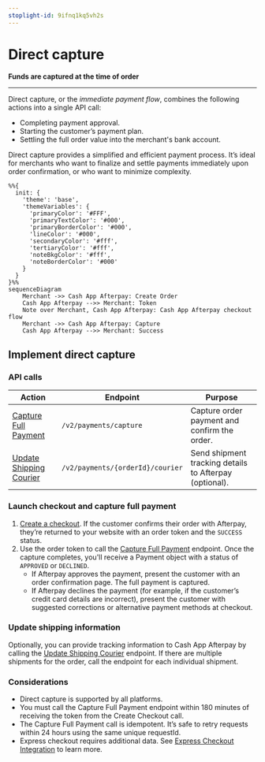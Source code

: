 ```yaml
---
stoplight-id: 9ifnq1kq5vh2s
---
```


# Direct capture

**Funds are captured at the time of order**

---

Direct capture, or the *immediate payment flow*, combines the following actions into a single API call:
- Completing payment approval.
- Starting the customer’s payment plan.
- Settling the full order value into the merchant's bank account.

Direct capture provides a simplified and efficient payment process. It’s ideal for merchants who want to finalize and settle payments immediately upon order confirmation, or who want to minimize complexity.

```mermaid
%%{
  init: {
    'theme': 'base',
    'themeVariables': {
      'primaryColor': '#FFF',
      'primaryTextColor': '#000',
      'primaryBorderColor': '#000',
      'lineColor': '#000',
      'secondaryColor': '#fff',
      'tertiaryColor': '#fff',
      'noteBkgColor': '#fff',
      'noteBorderColor': '#000'
    }  
  }
}%%
sequenceDiagram
    Merchant ->> Cash App Afterpay: Create Order
    Cash App Afterpay -->> Merchant: Token
    Note over Merchant, Cash App Afterpay: Cash App Afterpay checkout flow
    Merchant ->> Cash App Afterpay: Capture
    Cash App Afterpay -->> Merchant: Success
```

## Implement direct capture

### API calls

| **Action**                | **Endpoint**                     | **Purpose**                                              |
|---------------------------|-----------------------------------|------------------------------------------------------------|
| [Capture Full Payment](https://developers.cash.app/docs/merchant/reference/payments/operations/create-a-v-2-payment-capture)       | `/v2/payments/capture`          | Capture order payment and confirm the order.             |
| [Update Shipping Courier](https://developers.cash.app/docs/merchant/reference/payments/operations/update-a-v-2-payment-courier)    | `/v2/payments/{orderId}/courier`           | Send shipment tracking details to Afterpay (optional). |

### Launch checkout and capture full payment

1. [Create a checkout](https://developers.cash.app/docs/merchant/api-development/api-calls-payment-flows/create-a-checkout). If the customer confirms their order with Afterpay, they’re returned to your website with an order token and the `SUCCESS` status.
2. Use the order token to call the [Capture Full Payment](https://developers.cash.app/docs/merchant/reference/payments/operations/create-a-v-2-payment-capture) endpoint. Once the capture completes, you'll receive a Payment object with a status of `APPROVED` or `DECLINED`. 
    - If Afterpay approves the payment, present the customer with an order confirmation page. The full payment is captured.
    - If Afterpay declines the payment (for example, if the customer’s credit card details are incorrect), present the customer with suggested corrections or alternative payment methods at checkout.


### Update shipping information

Optionally, you can provide tracking information to Cash App Afterpay by calling the [Update Shipping Courier](https://developers.cash.app/docs/merchant/reference/payments/operations/update-a-v-2-payment-courier) endpoint. If there are multiple shipments for the order, call the endpoint for each individual shipment.

### Considerations
- Direct capture is supported by all platforms.
- You must call the Capture Full Payment endpoint within 180 minutes of receiving the token from the Create Checkout call. 
- The Capture Full Payment call is idempotent. It’s safe to retry requests within 24 hours using the same unique requestId.
- Express checkout requires additional data. See [Express Checkout Integration](https://developers.cash.app/docs/merchant/express-checkout-existing-merchants/how-to-integrate/introduction) to learn more.
